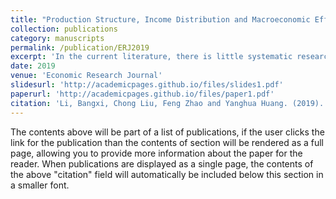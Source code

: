 ```yaml
---
title: "Production Structure, Income Distribution and Macroeconomic Efficiency: An Analytical Framework and Empirical Study of Marxist Political Economy (in Chinese)"
collection: publications
category: manuscripts
permalink: /publication/ERJ2019
excerpt: 'In the current literature, there is little systematic research on the relationship among adjustment of the income distribution, change in economic structure and improvement of macroeconomic efficiency. This paper expands Marx’s reproduction schema into the &quot;Marx–Sraffa&quot; three-department structure table comprising fixed capital, general means of production and means of consumption and employs China’s input–output table from 1987 to 2015 to portray the relationship between income distribution and macroeconomic efficiency under investment-driven growth. This paper calculates the wage–profit curve of China’s economy and evaluates the space of macroeconomic efficiency improvement in China based on the deviation between actual and potential income distribution structure. The results show that there is a downward trend of the profit rate, which meets Marx’s theoretical prediction, and the decline in the profit rate is mainly attributed to an increase in the organic composition of capital arising from the rapid growth of fixed capital investment under extended growth. The analysis of macroeconomic efficiency shows that the space for improving macroeconomic efficiency is extremely limited under traditional growth pattern and that China must transform its economic development pattern and foster new economic growth drivers.'
date: 2019
venue: 'Economic Research Journal'
slidesurl: 'http://academicpages.github.io/files/slides1.pdf'
paperurl: 'http://academicpages.github.io/files/paper1.pdf'
citation: 'Li, Bangxi, Chong Liu, Feng Zhao and Yanghua Huang. (2019). &quot;Production Structure, Income Distribution and Macroeconomic Efficiency: An Analytical Framework and Empirical Study of Marxist Political Economy (in Chinese).&quot; <i>Economic Research Journal<i>, 54 (3): 181-193.'
---
```


The contents above will be part of a list of publications, if the user clicks the link for the publication than the contents of section will be rendered as a full page, allowing you to provide more information about the paper for the reader. When publications are displayed as a single page, the contents of the above "citation" field will automatically be included below this section in a smaller font.
